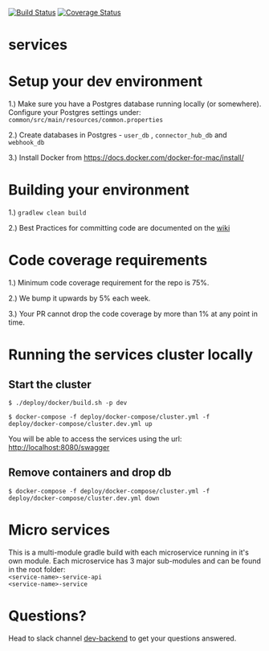 [![Build Status](https://travis-ci.com/electricaio/services.svg?token=z1JRjGpmpeeKYqo3ypqF&branch=master)](https://travis-ci.com/electricaio/services)
[![Coverage Status](https://coveralls.io/repos/github/electricaio/services/badge.svg?branch=master&t=RKKuow)](https://coveralls.io/github/electricaio/services?branch=master)

# services

# Setup your dev environment
1.) Make sure you have a Postgres database running locally (or somewhere). Configure your Postgres settings under: `common/src/main/resources/common.properties`

2.) Create databases in Postgres - `user_db` , `connector_hub_db` and `webhook_db`

3.) Install Docker from https://docs.docker.com/docker-for-mac/install/

# Building your environment
1.) `gradlew clean build`

2.) Best Practices for committing code are documented on the [wiki](https://electricaio.atlassian.net/wiki/spaces/EA/pages/30703619/Commits+and+PRs)

# Code coverage requirements
1.) Minimum code coverage requirement for the repo is 75%.

2.) We bump it upwards by 5% each week.

3.) Your PR cannot drop the code coverage by more than 1% at any point in time.

# Running the services cluster locally
## Start the cluster
`$ ./deploy/docker/build.sh -p dev`

`$ docker-compose -f deploy/docker-compose/cluster.yml -f deploy/docker-compose/cluster.dev.yml up`

You will be able to access the services using the url: [http://localhost:8080/swagger](http://localhost:8080/swagger)

## Remove containers and drop db
`$ docker-compose -f deploy/docker-compose/cluster.yml -f deploy/docker-compose/cluster.dev.yml down`

# Micro services
This is a multi-module gradle build with each microservice running in it's own module. Each microservice has 3 major sub-modules and can be found in the root folder:<br/>
`<service-name>-service-api`<br/>
`<service-name>-service`<br/>

# Questions?
Head to slack channel [dev-backend](https://electricaio.slack.com/messages/CDAG9KTUN/) to get your questions answered.
